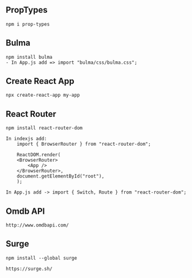 ## PropTypes

    npm i prop-types

## Bulma

    npm install bulma
    - In App.js add => import "bulma/css/bulma.css";

## Create React App

    npx create-react-app my-app

## React Router

    npm install react-router-dom

    In indexjs add:
        import { BrowserRouter } from "react-router-dom";

        ReactDOM.render(
        <BrowserRouter>
            <App />
        </BrowserRouter>,
        document.getElementById("root"),
        );

    In App.js add -> import { Switch, Route } from "react-router-dom";

## Omdb API

    http://www.omdbapi.com/

## Surge

    npm install --global surge

    https://surge.sh/
